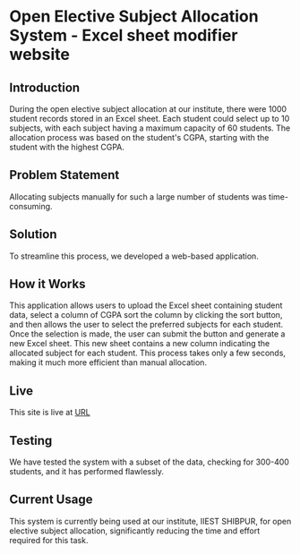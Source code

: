 
# Open Elective Subject Allocation System - Excel sheet modifier website 

## Introduction
During the open elective subject allocation at our institute, there were 1000 student records stored in an Excel sheet. Each student could select up to 10 subjects, with each subject having a maximum capacity of 60 students. The allocation process was based on the student's CGPA, starting with the student with the highest CGPA.

## Problem Statement
Allocating subjects manually for such a large number of students was time-consuming.

## Solution
To streamline this process, we developed a web-based application. 

## How it Works
This application allows users to upload the Excel sheet containing student data, select a column of CGPA sort the column by clicking the sort button, and then allows the user to select the preferred subjects for each student.<br/>
Once the selection is made, the user can submit the button and generate a new Excel sheet. This new sheet contains a new column indicating the allocated subject for each student. This process takes only a few seconds, making it much more efficient than manual allocation.

## Live
This site is live at [URL](https://pravinkr05.github.io/ExcelSorter/)

## Testing
We have tested the system with a subset of the data, checking for 300-400 students, and it has performed flawlessly.

## Current Usage
This system is currently being used at our institute, IIEST SHIBPUR, for open elective subject allocation, significantly reducing the time and effort required for this task.

